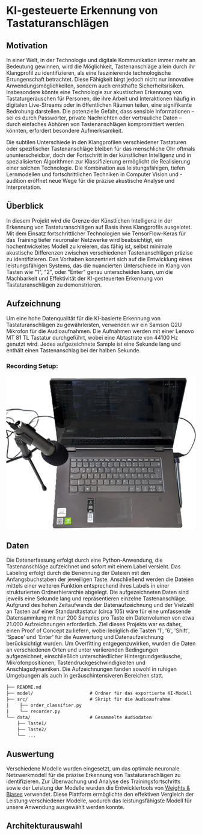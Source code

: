 # KI-gesteuerte Erkennung von Tastaturanschlägen

## Motivation

In einer Welt, in der Technologie und digitale Kommunikation immer mehr an Bedeutung gewinnen, wird die Möglichkeit, Tastenanschläge allein durch ihr Klangprofil zu identifizieren, als eine faszinierende technologische Errungenschaft betrachtet. Diese Fähigkeit birgt jedoch nicht nur innovative Anwendungsmöglichkeiten, sondern auch ernsthafte Sicherheitsrisiken. Insbesondere könnte eine Technologie zur akustischen Erkennung von Tastaturgeräuschen für Personen, die ihre Arbeit und Interaktionen häufig in digitalen Live-Streams oder in öffentlichen Räumen teilen, eine signifikante Bedrohung darstellen. Die potenzielle Gefahr, dass sensible Informationen – sei es durch Passwörter, private Nachrichten oder vertrauliche Daten – durch einfaches Abhören von Tastenanschlägen kompromittiert werden könnten, erfordert besondere Aufmerksamkeit.

Die subtilen Unterschiede in den Klangprofilen verschiedener Tastaturen oder spezifischer Tastenanschläge bleiben für das menschliche Ohr oftmals ununterscheidbar, doch der Fortschritt in der künstlichen Intelligenz und in spezialisierten Algorithmen zur Klassifizierung ermöglicht die Realisierung einer solchen Technologie. Die Kombination aus leistungsfähigen, tiefen Lernmodellen und fortschrittlichen Techniken in Computer Vision und -audition eröffnet neue Wege für die präzise akustische Analyse und Interpretation.

## Überblick

In diesem Projekt wird die Grenze der Künstlichen Intelligenz in der Erkennung von Tastaturanschlägen auf Basis ihres Klangprofils ausgelotet. Mit dem Einsatz fortschrittlicher Technologien wie TensorFlow-Keras für das Training tiefer neuronaler Netzwerke wird beabsichtigt, ein hochentwickeltes Modell zu kreieren, das fähig ist, selbst minimale akustische Differenzen zwischen verschiedenen Tastenanschlägen präzise zu identifizieren. Das Vorhaben konzentriert sich auf die Entwicklung eines leistungsfähigen Systems, das die nuancierten Unterschiede im Klang von Tasten wie "1", "2", oder "Enter" genau unterscheiden kann, um die Machbarkeit und Effektivität der KI-gesteuerten Erkennung von Tastaturanschlägen zu demonstrieren.

## Aufzeichnung

Um eine hohe Datenqualität für die KI-basierte Erkennung von Tastaturanschlägen zu gewährleisten, verwenden wir ein Samson Q2U Mikrofon für die Audioaufnahmen. Die Aufnahmen werden mit einer Lenovo MT 81 TL Tastatur durchgeführt, wobei eine Abtastrate von 44100 Hz genutzt wird. Jedes aufgezeichnete Sample ist eine Sekunde lang und enthält einen Tastenanschlag bei der halben Sekunde.

### Recording Setup:

![Recording Setup](./etc/recording_setup.JPEG "Recording Setup")

## Daten

Die Datenerfassung erfolgt durch eine Python-Anwendung, die Tastenanschläge aufzeichnet und sofort mit einem Label versieht. Das Labeling erfolgt durch die Benennung der Dateien mit den Anfangsbuchstaben der jeweiligen Taste. Anschließend werden die Dateien mittels einer weiteren Funktion entsprechend ihres Labels in einer strukturierten Ordnerhierarchie abgelegt. Die aufgezeichneten Daten sind jeweils eine Sekunde lang und repräsentieren einzelne Tastenanschläge. Aufgrund des hohen Zeitaufwands der Datenaufzeichnung und der Vielzahl an Tasten auf einer Standardtastatur (circa 105) wäre für eine umfassende Datensammlung mit nur 200 Samples pro Taste ein Datenvolumen von etwa 21.000 Aufzeichnungen erforderlich. Ziel dieses Projekts war es daher, einen Proof of Concept zu liefern, wobei lediglich die Tasten '1', '6', 'Shift', 'Space' und 'Enter' für die Auswertung und Datenaufzeichnung berücksichtigt wurden. Um Overfitting entgegenzuwirken, wurden die Daten an verschiedenen Orten und unter variierenden Bedingungen aufgezeichnet, einschließlich unterschiedlicher Hintergrundgeräusche, Mikrofonpositionen, Tastendruckgeschwindigkeiten und Anschlagsdynamiken. Die Aufzeichnungen fanden sowohl in ruhigen Umgebungen als auch in geräuschintensiveren Bereichen statt.

```.
├── README.md
├── model/                     # Ordner für das exportierte KI-Modell
├── src/                       # Skript für die Audioaufnahme
|    ├── order_classifier.py
|    └── recorder.py
└── data/                      # Gesammelte Audiodaten
    ├── Taste1/
    ├── Taste2/
    └── ...
```

## Auswertung

Verschiedene Modelle wurden eingesetzt, um das optimale neuronale Netzwerkmodell für die präzise Erkennung von Tastaturanschlägen zu identifizieren. Zur Überwachung und Analyse des Trainingsfortschritts sowie der Leistung der Modelle wurden die Entwicklertools von [Weights & Biases](https://wandb.ai/site) verwendet. Diese Plattform ermöglichte den effektiven Vergleich der Leistung verschiedener Modelle, wodurch das leistungsfähigste Modell für unsere Anwendung ausgewählt werden konnte.


## Architekturauswahl
